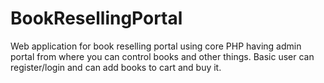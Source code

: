 # BookResellingPortal
Web application for book reselling portal using core PHP having admin portal from where you can control books and other things. Basic user can register/login and can add books to cart and buy it.
